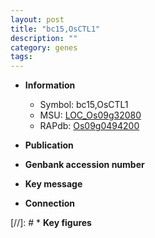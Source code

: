 ```yaml
---
layout: post
title: "bc15,OsCTL1"
description: ""
category: genes
tags: 
---
```


* **Information**  
    + Symbol: bc15,OsCTL1  
    + MSU: [LOC_Os09g32080](http://rice.uga.edu/cgi-bin/ORF_infopage.cgi?orf=LOC_Os09g32080)  
    + RAPdb: [Os09g0494200](http://rapdb.dna.affrc.go.jp/viewer/gbrowse_details/irgsp1?name=Os09g0494200)  

* **Publication**  

* **Genbank accession number**  

* **Key message**  

* **Connection**  

[//]: # * **Key figures**  


